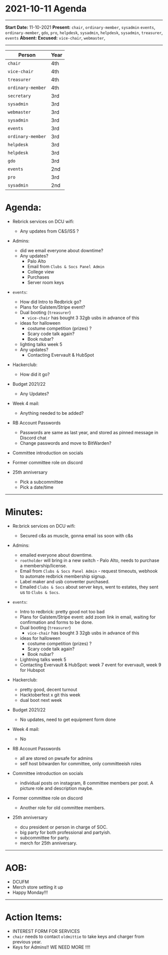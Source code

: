 # 2021-10-11 Agenda
---

__Start Date:__ 11-10-2021
__Present:__ `chair`,  `ordinary-member`, `sysadmin` `events`, `ordinary-member`, `gdo`, `pro`, `helpdesk`, `sysadmin`, `helpdesk`, `sysadmin`, `treasurer`, `events`
__Absent:__ 
__Excused:__ `vice-chair`, `webmaster`,

---

|    Person    |    Year    |
|--------------|------------|
|    `chair`    |    4th     |
|    `vice-chair`   |    4th     |
|    `treasurer`     |    4th     |
|    `ordinary-member`     |    4th     |
|    `secretary`     |    3rd     |
|    `sysadmin`     |    3rd     |
|    `webmaster`  |    3rd     |
|    `sysadmin`    |    3rd     |
|    `events`    |    3rd     |
|    `ordinary-member`  |    3rd     |
|    `helpdesk`|    3rd     |
|    `helpdesk`     |    3rd     |
|    `gdo`     |    3rd     |
|    `events`   |    2nd     |
|    `pro`     |    3rd     |
|    `sysadmin`    |    2nd     |


# Agenda:

- Rebrick services on DCU wifi:
    - Any updates from C&S/ISS ?

- Admins:
    - did we email everyone about downtime?
    - Any updates?
        - Palo Alto
        - Email from `Clubs & Socs Panel Admin`
        - College view
        - Purchases
        - Server room keys

- `events`:
    - How did Intro to Redbrick go?
    - Plans for Galstem/Stripe event?
    - Dual booting (`treasurer`)
      - `vice-chair` has bought 3 32gb usbs in advance of this
    - ideas for halloween
       - costume competition (prizes) ?
       - Scary code talk again? 
       - Book nubar? 
    - lighting talks week 5
    - Any updates?
        - Contacting Evervault & HubSpot

- Hackerclub:
    - How did it go?

- Budget 2021/22
    - Any Updates?

- Week 4 mail:
    - Anything needed to be added?

- RB Account Passwords
    - Passwords are same as last year, and stored as pinned message in Discord chat
    - Change passwords and move to BitWarden?

- Committee introduction on socials

- Former committee role on discord

- 25th anniversary
     - Pick a subcommittee
     - Pick a date/time
---


# Minutes: 

- Re:brick services on DCU wifi:
    - Secured c&s as muscle, gonna email iss soon with c&s

- Admins:
    - emailed everyone about downtime.
    - `rootholder` will bring in a new switch - Palo Alto, needs to purchase a membership/license.
    - Email from `Clubs & Socs Panel Admin` - request timeouts, webhook to automate redbrick membership signup.
    - Label maker and usb conventer purchased.
    - Emailed `Clubs & Socs` about server keys, went to estates, they sent us to `Clubs & Socs`.

- `events`:
    - Intro to redbrick: pretty good not too bad
    - Plans for Galstem/Stripe event: add zoom link in email, waiting for confirmation and forms to be done.
    - Dual booting (`treasurer`)
      - `vice-chair` has bought 3 32gb usbs in advance of this
    - ideas for halloween
       - costume competition (prizes) ?
       - Scary code talk again? 
       - Book nubar? 
    - Lightning talks week 5
    - Contacting Evervault & HubSpot: week 7 event for evervault, week 9 for Hubspot

- Hackerclub:
    - pretty good, decent turnout
    - Hacktoberfest x git this week
    - dual boot next week

- Budget 2021/22
    - No updates, need to get equipment form done

- Week 4 mail:
    - No 

- RB Account Passwords
    - all are stored on pwsafe for admins
    - self host bitwarden for committee, only committeeish roles

- Committee introduction on socials
    - individual posts on instagram, 8 committee members per post. A picture role and description maybe.

- Former committee role on discord
    - Another role for old committee members.

- 25th anniversary
     - dcu president or person in charge of SOC.
     - big party for both professional and partyish.
     - subcommittee for party.
     - merch for 25th anniversary.
---

# AOB:
- DCUFM
- Merch store setting it up
- Happy Monday!!!
---

# Action Items:
- INTEREST FORM FOR SERVICES
- `chair` needs to contact `oldmittie` to take keys and charger from previous year.
- Keys for Admins!! WE NEED MORE !!!!


